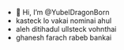 - 👋 Hi, I’m @YubelDragonBorn
- kasteck lo vakai nominai ahul
- aleh ditihadul ullsteck vohnthai
- ghanesh farach rabeb bankai
